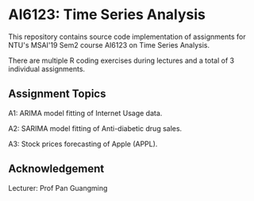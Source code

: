 # AI6123: Time Series Analysis

This repository contains source code implementation of assignments for NTU's MSAI'19 Sem2 course AI6123 on Time Series Analysis.

There are multiple R coding exercises during lectures and a total of 3 individual assignments.

## Assignment Topics

A1: ARIMA model fitting of Internet Usage data.

A2: SARIMA model fitting of Anti-diabetic drug sales.

A3: Stock prices forecasting of Apple (APPL).

## Acknowledgement

Lecturer: Prof Pan Guangming

